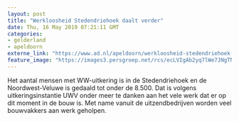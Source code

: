 ```yaml
---
layout: post
title: "Werkloosheid Stedendriehoek daalt verder"
date: Thu, 16 May 2019 07:21:11 GMT
categories: 
- gelderland 
- apeldoorn 
externe_link: "https://www.ad.nl/apeldoorn/werkloosheid-stedendriehoek-daalt-verder~ab6f62fd/"
feature_image: "https://images3.persgroep.net/rcs/ecLVIgAb2yq7lWe7JNgTNBei_BQ/diocontent/142861377/_fitwidth/400/?appId=21791a8992982cd8da851550a453bd7f&quality=0.7"
---
```


Het aantal mensen met WW-uitkering is in de Stedendriehoek en de Noordwest-Veluwe is gedaald tot onder de 8.500. Dat is volgens uitkeringsinstantie UWV onder meer te danken aan het vele werk dat er op dit moment in de bouw is. Met name vanuit de uitzendbedrijven worden veel bouwvakkers aan werk geholpen.
